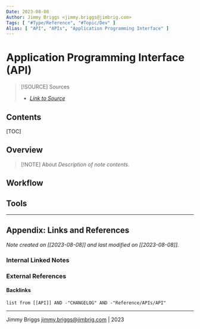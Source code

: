 ```yaml
---
Date: 2023-08-08
Author: Jimmy Briggs <jimmy.briggs@jimbrig.com>
Tags: [ "#Type/Reference", "#Topic/Dev" ]
Alias: [ "API", "APIs", "Application Programming Interface" ]
---
```


# Application Programming Interface (API)

> [!SOURCE] Sources
> - *[Link to Source]()*

## Contents

[TOC]

## Overview

> [!NOTE] About
> *Description of note contents.*

## Workflow

## Tools



***

## Appendix: Links and References

*Note created on [[2023-08-08]] and last modified on [[2023-08-08]].*

### Internal Linked Notes

### External References

#### Backlinks

```dataview
list from [[API]] AND -"CHANGELOG" AND -"Reference/APIs/API"
```


***

Jimmy Briggs <jimmy.briggs@jimbrig.com> | 2023


